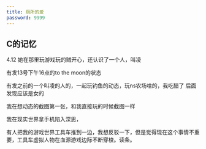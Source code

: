 ```yaml
---
title: 厕所的爱
password: 9999
---
```


## C的记忆

4.12 她在那里玩游戏玩的贼开心，还认识了一个人，叫凌

有发13号下午16点的to the moon的状态

有发之前的一个叫凌的人的，一起玩钓鱼的动态，玩ns农场啥的，我吃醋了 后面发现应该是女的

我在想动态的截图第一张，和我直接玩的时候截图一样

我在现实世界拿手机陷入深思，

有人把我的游戏世界工具车推到一边，我想反驳一下，但是觉得现在这个事情不重要，工具车虚拟人物在血源游戏边际不断穿梭。读条。
